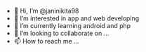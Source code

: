 - 👋 Hi, I’m @janinikita98
- 👀 I’m interested in app and web developing
- 🌱 I’m currently learning android and php
- 💞️ I’m looking to collaborate on ...
- 📫 How to reach me ...

<!---
janinikita98/janinikita98 is a ✨ special ✨ repository because its `README.md` (this file) appears on your GitHub profile.
You can click the Preview link to take a look at your changes.
--->
